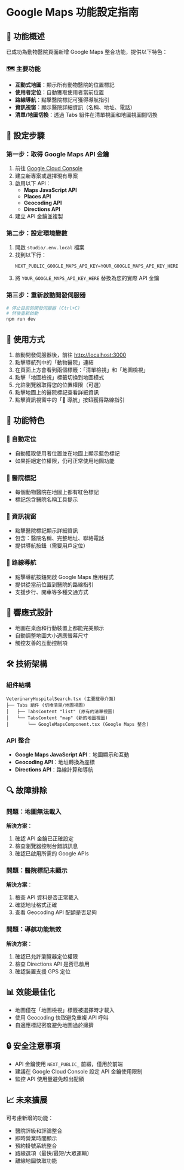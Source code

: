 # Google Maps 功能設定指南

## 📍 功能概述

已成功為動物醫院頁面新增 Google Maps 整合功能，提供以下特色：

### 🗺️ 主要功能
- **互動式地圖**：顯示所有動物醫院的位置標記
- **使用者定位**：自動獲取使用者當前位置
- **路線導航**：點擊醫院標記可獲得導航指引
- **資訊視窗**：顯示醫院詳細資訊（名稱、地址、電話）
- **清單/地圖切換**：透過 Tabs 組件在清單視圖和地圖視圖間切換

## 🔧 設定步驟

### 第一步：取得 Google Maps API 金鑰

1. 前往 [Google Cloud Console](https://console.developers.google.com/)
2. 建立新專案或選擇現有專案
3. 啟用以下 API：
   - **Maps JavaScript API**
   - **Places API**
   - **Geocoding API**
   - **Directions API**
4. 建立 API 金鑰並複製

### 第二步：設定環境變數

1. 開啟 `studio/.env.local` 檔案
2. 找到以下行：
   ```
   NEXT_PUBLIC_GOOGLE_MAPS_API_KEY=YOUR_GOOGLE_MAPS_API_KEY_HERE
   ```
3. 將 `YOUR_GOOGLE_MAPS_API_KEY_HERE` 替換為您的實際 API 金鑰

### 第三步：重新啟動開發伺服器

```bash
# 停止目前的開發伺服器 (Ctrl+C)
# 然後重新啟動
npm run dev
```

## 🚀 使用方式

1. 啟動開發伺服器後，前往 [http://localhost:3000](http://localhost:3000)
2. 點擊導航列中的「動物醫院」連結
3. 在頁面上方會看到兩個標籤：「清單檢視」和「地圖檢視」
4. 點擊「地圖檢視」標籤切換到地圖模式
5. 允許瀏覽器取得您的位置權限（可選）
6. 點擊地圖上的醫院標記查看詳細資訊
7. 點擊資訊視窗中的「📍 導航」按鈕獲得路線指引

## 🎯 功能特色

### 📍 自動定位
- 自動獲取使用者位置並在地圖上顯示藍色標記
- 如果拒絕定位權限，仍可正常使用地圖功能

### 🏥 醫院標記
- 每個動物醫院在地圖上都有紅色標記
- 標記包含醫院名稱工具提示

### 💬 資訊視窗
- 點擊醫院標記顯示詳細資訊
- 包含：醫院名稱、完整地址、聯絡電話
- 提供導航按鈕（需要用戶定位）

### 🧭 路線導航
- 點擊導航按鈕開啟 Google Maps 應用程式
- 提供從當前位置到醫院的路線指引
- 支援步行、開車等多種交通方式

## 📱 響應式設計

- 地圖在桌面和行動裝置上都能完美顯示
- 自動調整地圖大小適應螢幕尺寸
- 觸控友善的互動控制項

## 🛠️ 技術架構

### 組件結構
```
VeterinaryHospitalSearch.tsx (主要搜尋介面)
├── Tabs 組件 (切換清單/地圖視圖)
│   ├── TabsContent "list" (原有的清單視圖)
│   └── TabsContent "map" (新的地圖視圖)
│       └── GoogleMapsComponent.tsx (Google Maps 整合)
```

### API 整合
- **Google Maps JavaScript API**：地圖顯示和互動
- **Geocoding API**：地址轉換為座標
- **Directions API**：路線計算和導航

## 🔍 故障排除

### 問題：地圖無法載入
**解決方案**：
1. 確認 API 金鑰已正確設定
2. 檢查瀏覽器控制台錯誤訊息
3. 確認已啟用所需的 Google APIs

### 問題：醫院標記未顯示
**解決方案**：
1. 檢查 API 資料是否正常載入
2. 確認地址格式正確
3. 查看 Geocoding API 配額是否足夠

### 問題：導航功能無效
**解決方案**：
1. 確認已允許瀏覽器定位權限
2. 檢查 Directions API 是否已啟用
3. 確認裝置支援 GPS 定位

## 📊 效能最佳化

- 地圖僅在「地圖檢視」標籤被選擇時才載入
- 使用 Geocoding 快取避免重複 API 呼叫
- 自適應標記密度避免地圖過於擁擠

## 🔒 安全注意事項

- API 金鑰使用 `NEXT_PUBLIC_` 前綴，僅用於前端
- 建議在 Google Cloud Console 設定 API 金鑰使用限制
- 監控 API 使用量避免超出配額

## 📈 未來擴展

可考慮新增的功能：
- 醫院評級和評論整合
- 即時營業時間顯示
- 預約掛號系統整合
- 路線選項（最快/最短/大眾運輸）
- 離線地圖快取功能
